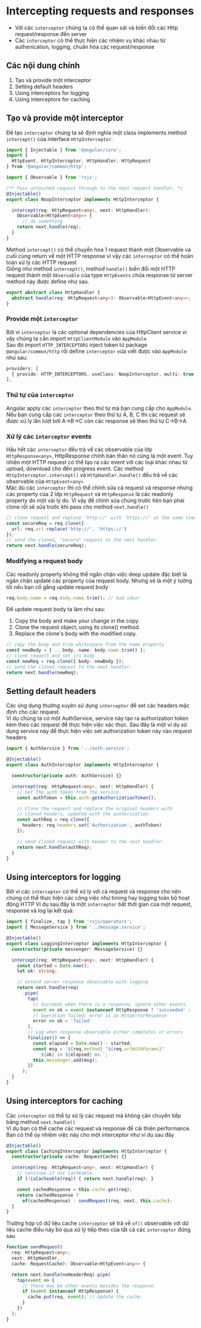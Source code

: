 # Intercepting requests and responses
- Với các `interceptor` chúng ta có thể quan sát và biến đổi các Http request/response đến server  
- Các `interceptor` có thể thực hiện các nhiệm vụ khác nhau từ authenication, logging, chuẩn hóa các request/response

## Các nội dung chính
1. Tạo và provide một interceptor
2. Setting default headers
3. Using interceptors for logging
4. Using interceptors for caching

## Tạo và provide một interceptor
Để tạo `interceptor` chúng ta sẽ định nghĩa một class implements method `intercept()` của interface `HttpInterceptor`.  

```ts
import { Injectable } from '@angular/core';
import {
  HttpEvent, HttpInterceptor, HttpHandler, HttpRequest
} from '@angular/common/http';

import { Observable } from 'rxjs';

/** Pass untouched request through to the next request handler. */
@Injectable()
export class NoopInterceptor implements HttpInterceptor {

  intercept(req: HttpRequest<any>, next: HttpHandler):
    Observable<HttpEvent<any>> {
      // do something
    return next.handle(req);
  }
}
```
Method `intercept()` có thể chuyển hóa 1 request thành một Observable và cuối cùng return về một HTTP response vì vậy các `interceptor` có thể hoàn toàn xử lý các HTTP request  
Giống như method `intercept()`, method `handle()` biến đổi một HTTP request thành một `Observable` của type `HttpEvents`
chứa response từ server method này được define như sau.  
```ts
export abstract class HttpHandler {
  abstract handle(req: HttpRequest<any>): Observable<HttpEvent<any>>;
}
```

### Provide một `interceptor`
Bởi vì `interceptor` là các optional dependencies của HttpClient service vì vậy chúng ta cần import `HttpClientModule` vào `AppModule`  
Sau đó import `HTTP_INTERCEPTORS` inject token từ package `@angular/common/http` rồi define `interceptor` vừa viết được vào `AppModule` như sau:  

```ts
providers: [
  { provide: HTTP_INTERCEPTORS, useClass: NoopInterceptor, multi: true },
],
```
### Thứ tự của `interceptor`
Angular apply các `interceptor` theo thứ tự mà bạn cung cấp cho `AppModule`. Nếu bạn cung cấp các `interceptor` theo thứ tự A, B, C thì các request sẽ được xử lý lần lượt bởi A->B->C còn các response sẽ theo thứ tự C->B->A

### Xử lý các `interceptor` events
Hầu hết các `interceptor` đều trả về các observable của lớp `HttpResponse<any>`, HttpResponse chính bản thân nó cũng là một event. Tuy nhiên một HTTP request có thể tạo ra các event với các loại khác nhau từ upload, download cho đến progress event. Các method `HttpInterceptor.intercept()` và `HttpHandler.handle()` đều trả về các observable của `HttpEvent<any>`  
Mặc dù các `interceptor` thì có thể chỉnh sửa cả request và response nhưng các property của 2 lớp `HttpRequest` và `HttpResponse` là các readonly property do một vài lý do. Vì vậy để chỉnh sửa chúng trước tiên bạn phải clone rồi sẽ sửa trước khi pass cho method `next.handle()`  
```ts
// clone request and replace 'http://' with 'https://' at the same time
const secureReq = req.clone({
  url: req.url.replace('http://', 'https://')
});
// send the cloned, "secure" request to the next handler.
return next.handle(secureReq);
```
### Modifying a request body
Các readonly property không thể ngăn chặn việc deep update đặc biệt là ngăn chặn update các property của request body. Nhưng sẽ là một ý tưởng tồi nếu bạn cố gắng update request body  
```ts
req.body.name = req.body.name.trim(); // bad idea!
```
Để update request body ta làm như sau:  
1. Copy the body and make your change in the copy.  
2. Clone the request object, using its clone() method.  
3. Replace the clone's body with the modified copy.  
```ts
// copy the body and trim whitespace from the name property
const newBody = { ...body, name: body.name.trim() };
// clone request and set its body
const newReq = req.clone({ body: newBody });
// send the cloned request to the next handler.
return next.handle(newReq);
```

## Setting default headers
Các ứng dụng thường xuyên sử dụng `interceptor` để set các headers mặc định cho các request.  
Ví dụ chúng ta có một AuthService, service này tạo ra authorization token kèm theo các request để thực hiện việc xác thực. Sau đây là một ví dụ sử dụng service này để thực hiện việc set authorization token này vào request headers  

```ts
import { AuthService } from '../auth.service';

@Injectable()
export class AuthInterceptor implements HttpInterceptor {

  constructor(private auth: AuthService) {}

  intercept(req: HttpRequest<any>, next: HttpHandler) {
    // Get the auth token from the service.
    const authToken = this.auth.getAuthorizationToken();

    // Clone the request and replace the original headers with
    // cloned headers, updated with the authorization.
    const authReq = req.clone({
      headers: req.headers.set('Authorization', authToken)
    });

    // send cloned request with header to the next handler.
    return next.handle(authReq);
  }
}
```

## Using interceptors for logging
Bởi vì các `interceptor` có thể xử lý với cả request và response cho nên chúng có thể thực hiện các công việc như timing hay logging toàn bộ hoạt động HTTP
Ví dụ sau đây là một `interceptor` bắt thời gian của một request, response và log lại kết quả:  
```ts
import { finalize, tap } from 'rxjs/operators';
import { MessageService } from '../message.service';

@Injectable()
export class LoggingInterceptor implements HttpInterceptor {
  constructor(private messenger: MessageService) {}

  intercept(req: HttpRequest<any>, next: HttpHandler) {
    const started = Date.now();
    let ok: string;

    // extend server response observable with logging
    return next.handle(req)
      .pipe(
        tap(
          // Succeeds when there is a response; ignore other events
          event => ok = event instanceof HttpResponse ? 'succeeded' : '',
          // Operation failed; error is an HttpErrorResponse
          error => ok = 'failed'
        ),
        // Log when response observable either completes or errors
        finalize(() => {
          const elapsed = Date.now() - started;
          const msg = `${req.method} "${req.urlWithParams}"
             ${ok} in ${elapsed} ms.`;
          this.messenger.add(msg);
        })
      );
  }
}
```

## Using interceptors for caching
Các `interceptor` có thể tự xử lý các request mà không cân chuyển tiếp bằng method `next.handle()`  
Ví dụ bạn có thể cache các request và response để cải thiện performance. Bạn có thể ủy nhiệm việc này cho một interceptor như ví dụ sau đây  
```ts
@Injectable()
export class CachingInterceptor implements HttpInterceptor {
  constructor(private cache: RequestCache) {}

  intercept(req: HttpRequest<any>, next: HttpHandler) {
    // continue if not cacheable.
    if (!isCacheable(req)) { return next.handle(req); }

    const cachedResponse = this.cache.get(req);
    return cachedResponse ?
      of(cachedResponse) : sendRequest(req, next, this.cache);
  }
}
```
Trường hợp có dữ liệu cache `interceptor` sẽ trả về `of()` observable với dữ liệu cache điều này bỏ qua xử lý tiếp theo của tất cả  các `interceptor` đứng sau  
```ts
function sendRequest(
  req: HttpRequest<any>,
  next: HttpHandler,
  cache: RequestCache): Observable<HttpEvent<any>> {

  return next.handle(noHeaderReq).pipe(
    tap(event => {
      // There may be other events besides the response.
      if (event instanceof HttpResponse) {
        cache.put(req, event); // Update the cache.
      }
    })
  );
}
```
